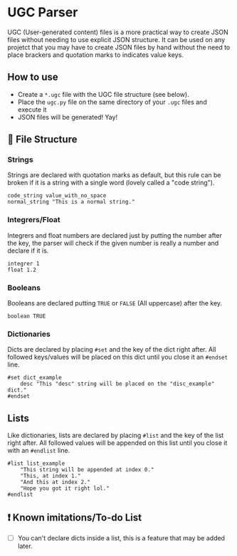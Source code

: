 # UGC Parser
UGC (User-generated content) files is a more practical way to create JSON files without needing to use explicit JSON structure. It can be used on any projetct that you may have to create JSON files by hand without the need to place brackers and quotation marks to indicates value keys.

## How to use

- Create a `*.ugc` file with the UGC file structure (see below).
- Place the `ugc.py` file on the same directory of your `.ugc` files and execute it
- JSON files will be generated! Yay!

## 📄 File Structure

### Strings

Strings are declared with quotation marks as default, but this rule can be broken if it is a string with a single word (lovely called a "code string").

    code_string value_with_no_space
    normal_string "This is a normal string."

### Integrers/Float

Integrers and float numbers are declared just by putting the number after the key, the parser will check if the given number is really a number and declare if it is.

    integrer 1
    float 1.2
    
### Booleans

Booleans are declared putting `TRUE` or `FALSE` (All uppercase) after the key.

    boolean TRUE
    
### Dictionaries

Dicts are declared by placing `#set` and the key of the dict right after. All followed keys/values will be placed on this dict until you close it an `#endset` line.

    #set dict_example
        desc "This "desc" string will be placed on the "disc_example" dict."
    #endset
    
## Lists

Like dictionaries, lists are declared by placing `#list` and the key of the list right after. All followed values will be appended on this list until you close it with an `#endlist` line.

    #list list_example
        "This string will be appended at index 0."
        "This, at index 1."
        "And this at index 2."
        "Hope you got it right lol."
    #endlist
    
## ❗️ Known imitations/To-do List

- [ ] You can't declare dicts inside a list, this is a feature that may be added later.

